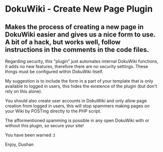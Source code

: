 DokuWiki - Create New Page Plugin
=======

Makes the process of creating a new page in DokuWiki easier and gives us a nice form to use. A bit of a hack, but works well, follow instructions in the comments in the code files.
-----------

Regarding security, this "plugin" just automates internal DokuWiki functions, it adds no new features, therefore there are no security settings. These things must be configured within DokuWiki itself.

My suggestion is to include the form in a part of your template that is only available to logged in users, this hides the existence of the plugin (but don't rely on this alone).

You should also create user accounts in DokuWiki and only allow page creation from logged in users, this will stop spammers making pages on your Wiki by POSTing directly to the PHP script.

The afformentioned spamming is possible in any open DokuWiki with or without this plugin, so secure your site!

You have been warned :)

Enjoy,
Dushan
